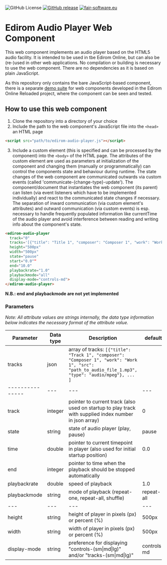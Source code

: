 ![GitHub License](https://img.shields.io/github/license/Edirom/edirom-audio-player)
[![GitHub release](https://img.shields.io/github/v/release/Edirom/edirom-audio-player.svg)](https://github.com/Edirom/edirom-audio-player/releases)
[![fair-software.eu](https://img.shields.io/badge/fair--software.eu-%E2%97%8F%20%20%E2%97%8F%20%20%E2%97%8B%20%20%E2%97%8F%20%20%E2%97%8B-orange)](https://fair-software.eu)


# Edirom Audio Player Web Component

This web component implements an audio player based on the HTML5 audio facility. It is intended to be used in tbe Edirom Online, but can also be (re-)used in other web applications. No compilation or building is necessary to use the web component. There are no dependencies as it is based on plain JavaScript.

As this repository only contains the bare JavaScript-based component, there is a separate [demo suite](https://github.com/Edirom/edirom-web-components-demonstrator) for web components developed in the Edirom Online Reloaded project, where the component can be seen and tested.


## How to use this web component

1. Clone the repository into a directory of your choice
2. Include the path to the web component's JavaScript file into the `<head>` an HTML page
```html
<script src="path/to/edirom-audio-player.js"></script>
```
3. Include a custom element (this is specified and can be processed by the component) into the `<body>` of the HTML page. The attributes of the custom element are used as parameters at initialization of the component and changing them (manually or programmatically) can control the components state and behaviour during runtime. The state changes of the web component are communicated outwards via custom events (called 'communicate-{change-type}-update'). The component/document that instantiates the web component (its parent) can listen (via event listeners which have to be implemented individually) and react to the communicated state changes if necessary. The separation of inward communication (via custom element's attributes) and outward communication (via custom events) is esp. necessary to handle frequently populated information like currentTime of the audio player and avoid interference between reading and writing info about the component's state.
```html
<edirom-audio-player
  track="0"
  tracks='[{"title": "Title 1", "composer": "Composer 1", "work": "Work 1", "src": "https://example.com/sound.mp3", "type": "audio/mpeg"}, ... more tracks ... ]'
  height="500px"
  width="500px"
  state="pause"
  start="0.0""
  end="10.0"
  playbackrate="1.0"
  playbackmode="all"
  display-mode="controls-md">
</edirom-audio-player>
```
**N.B.: end and playbackmode are not yet implemented**  

### Parameters

_Note: All attribute values are strings internally, the data type information below indicates the necessary format of the attribute value._

| Parameter | Data type | Description | default |
|---------------|---|---|---|
| tracks       | json | array of tracks: `[{"title": "Track 1", "composer": "Composer 1", "work": "Work 1", "src": "path_to_audio_file_1.mp3", "type": "audio/mpeg"}, ... ]` | |
|---------------|---|---|---|
| track        | integer | pointer to current track (also used on startup to play track with supplied index number in json array) | 0 |
| state        | string | state of audio player (play, pause)  | pause |
| time         | double | pointer to current timepoint in player (also used for initial startup position)  | 0.0 |
| end          | integer  | pointer to time when the playback should be stopped automatically  |   |
| playbackrate | double | speed of playback | 1.0 |
| playbackmode | string | mode of playback (repeat-one, repeat-all, shuffle) | repeat-all |
| --- | --- | ---  | --- |
| height                 | string | height of player in pixels (px) or percent (%) | 500px |
| width                  | string | width of player in pixels (px) or percent (%) | 500px |
| display-mode | string | preference for displaying "controls-(sm\|md\|lg)" and/or "tracks-(sm\|md\|lg)" | controls-md |
